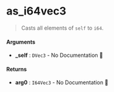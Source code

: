 # as\_i64vec3

>  Casts all elements of `self` to `i64`.

#### Arguments

- **\_self** : `DVec3` \- No Documentation 🚧

#### Returns

- **arg0** : `I64Vec3` \- No Documentation 🚧